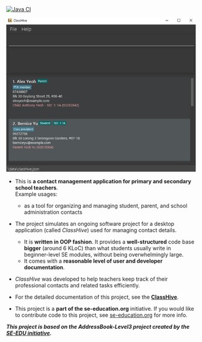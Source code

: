 [![Java CI](https://github.com/AY2425S2-CS2103T-F13-4/tp/actions/workflows/gradle.yml/badge.svg)](https://github.com/AY2425S2-CS2103T-F13-4/tp/actions/workflows/gradle.yml)

![Ui](docs/images/Ui.PNG)

* This is **a contact management application for primary and secondary school teachers**.<br>
  Example usages:
  * as a tool for organizing and managing student, parent, and school administration contacts

* The project simulates an ongoing software project for a desktop application (called _ClassHive_) used for managing contact details.
  * It is **written in OOP fashion**. It provides a **well-structured** code base **bigger** (around 6 KLoC) than what students usually write in beginner-level SE modules, without being overwhelmingly large.
  * It comes with a **reasonable level of user and developer documentation**.

* _ClassHive_ was developed to help teachers keep track of their professional contacts and related tasks efficiently.

* For the detailed documentation of this project, see the **[ClassHive]([https://se-education.org/addressbook-level3](https://ay2425s2-cs2103t-f13-4.github.io/tp/index.html))**.

* This project is a **part of the se-education.org** initiative. If you would like to contribute code to this project, see [se-education.org](https://se-education.org/#contributing-to-se-edu) for more info.

***This project is based on the AddressBook-Level3 project created by the [SE-EDU initiative](https://se-education.org).***
